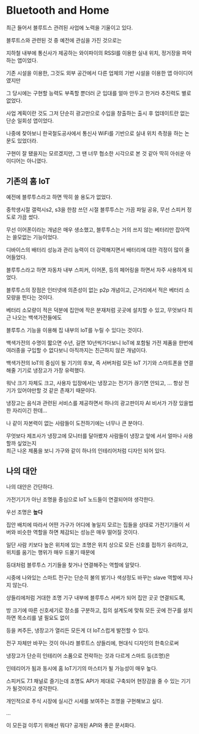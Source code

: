 # Bluetooth and Home

최근 들어서 블루트스 관려된 사업에 노력을 기울이고 있다.

블루트스와 관련된 것 중 예전에 관심을 가진 것으로는 

지하철 내부에 통신사가 제공하는 와이파이의 RSSI를 이용한 실내 위치, 정거장을 파악하는 앱이었다.

기존 시설을 이용한, 그것도 외부 공간에서 다른 업체의 기반 시설을 이용한 앱 아이디어였지만

그 당시에는 구현할 능력도 부족할 뿐더러 군 입대를 얼마 안두고 한거라 추진력도 별로 없었다.

사업 계획이란 것도 그저 단순히 광고만으로 수입을 창출하는 출시 후 업데이트란 없는 단순 일회성 앱이었다.

나중에 찾아보니 한국철도공사에서 통신사 WiFi를 기반으로 실내 위치 측정을 하는 논문도 있었더라.

구현이 잘 됐을지는 모르겠지만, 그 땐 너무 협소한 시각으로 본 것 같아 딱히 아쉬운 아이디어는 아니였다.

## 기존의 홈 IoT

예전에 블루투스라고 하면 딱히 쓸 용도가 없었다.

중학생시절 갤럭시s2, s3을 한참 쓰던 시절 블루투스는 가끔 파일 공유, 무선 스피커 정도로 가끔 썼다.

무선 이어폰이라는 개념은 매우 생소했고, 블루투스는 거의 쓰지 않는 베터리만 잡아먹는 쓸모없는 기능이었다.

디바이스의 배터리 성능과 관리 능력이 더 강력해지면서 배터리에 대한 걱정이 많이 줄어들었다.

블루투스라고 하면 자동차 내부 스피커, 이어폰, 등의 페어링을 하면서 자주 사용하게 되었다.

블루투스의 장점은 인터넷에 의존성이 없는 p2p 개념이고, 근거리에서 적은 베터리 소모량을 띈다는 것이다.

베터리 소모량이 적은 덕분에 집안에 작은 분재처럼 곳곳에 설치할 수 있고, 무엇보다 최근 나오는 백색가전들에도

블루투스 기능을 이용해 집 내부의 IoT를 누릴 수 있다는 것이다.

백색가전의 수명이 짧으면 수년, 길면 10년씩가다보니 IoT에 포함될 가전 제품을 한번에 여러종을 구입할 수 없다보니 아직까지는 친근하지 않은 개념이다. 

백색가전의 IoT의 중심이 될 기기의 후보, 즉 서버처럼 모든 IoT 기기와 스마트폰을 연결해줄 기기로 냉장고가 가장 유력했다.

워낙 크기 자체도 크고, 사용자 입장에서는 냉장고는 전기가 끊기면 안되고, ... 항상 전기가 있어야만할 것 같은 존재기 때문이다.

냉장고는 음식과 관련된 서비스를 제공하면서 하나의 광고판이자 AI 비서가 가장 있을법한 자리이긴 한데...

나 같이 자본력이 없는 사람들이 도전하기에는 너무나 큰 분야다.

무엇보다 제조사가 냉장고에 모니터를 달아봤자 사람들이 냉장고 앞에 서서 얼마나 사용할까 싶었는지<br>
최근 나온 제품을 보니 가구와 같이 하나의 인테리어처럼 디자인 되어 있다.

## 나의 대안

나의 대안은 간단하다. 

가전기기가 아닌 조명을 중심으로 IoT 노드들이 연결되어야 생각한다.

우선 조명은 **높다**

집안 배치에 따라서 어떤 가구가 어디에 놓일지 모르는 집들을 상대로 가전기기들이 서버와 비슷한 역할을 하면 체감되는 성능은 매우 떨어질 것이다.

일단 사람 키보다 높은 위치에 있는 조명은 위치 상으로 모든 신호를 접하기 유리하고, 위치를 움기는 행위가 매우 드물기 때문에

등대처럼 블루투스 기기들을 찾거나 연결해주는 역할에 알맞다.

시중에 나와있는 스마트 전구는 단순히 불의 밝기나 색상정도 바꾸는 slave 역할에 지나지 않는다.

샹들리에처럼 거대한 조명 기구 내부에 블루투스 서버가 되어 집안 곳곳 연결되도록,

방 크기에 따른 신호세기로 장소를 구분하고, 집의 설계도에 맞춰 모든 곳에 전구를 설치하면 목소리를 낼 필요도 없이

등을 켜주든, 냉장고가 열리든 모든게 더 IoT스럽게 발전할 수 있다.

전구 자체만 바꾸는 것이 아니라 블루트스 샹들리에, 현대식 디자인의 한축으로써

냉장고가 단순히 인테리어 소품으로 전락하는 것과 다르게 스마트 등(조명)은

인테리어가 됨과 동시에 홈 IoT기기의 마스터가 될 가능성이 매우 높다.

스피커도 7.1 채널로 즐기는데 조명도 API가 제대로 구축되어 현장감을 줄 수 있는 기기가 될것이라고 생각한다.

개인적으로 주식 시장에 실시간 시세를 보여주는 조명을 구현해보고 싶다.

...

이 모든걸 이루기 위해선 뭐다? 공개된 API와 좋은 문서화다.
